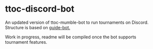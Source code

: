 # ttoc-discord-bot

An updated version of ttoc-mumble-bot to run tournaments on Discord. Structure is based on [guide-bot.](https://github.com/AnIdiotsGuide/guidebot/)

Work in progress, readme will be compiled once the bot supports tournament features.